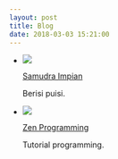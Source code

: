 ```yaml
---
layout: post
title: Blog
date: 2018-03-03 15:21:00
---
```


- ![](https://s25.postimg.org/vj0wybaf3/Screenshot_from_2018-03-03_16_09_42.png)

	[Samudra Impian](http://samudraimpian76.blogspot.com)

	Berisi puisi.

- ![](https://s25.postimg.org/vj0wyb2pb/Screenshot_from_2018-03-03_16_08_25.png)
	
	[Zen Programming](/programming)

	Tutorial programming.
